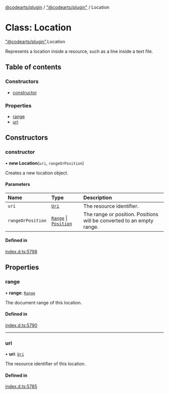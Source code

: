 [@codearts/plugin](../README.md) / ["@codearts/plugin"](../modules/_codearts_plugin_.md) / Location

# Class: Location

["@codearts/plugin"](../modules/_codearts_plugin_.md).Location

Represents a location inside a resource, such as a line
inside a text file.

## Table of contents

### Constructors

- [constructor](codearts_plugin_.Location.md#constructor)

### Properties

- [range](codearts_plugin_.Location.md#range)
- [uri](codearts_plugin_.Location.md#uri)

## Constructors

### constructor

• **new Location**(`uri`, `rangeOrPosition`)

Creates a new location object.

#### Parameters

| Name | Type | Description |
| :------ | :------ | :------ |
| `uri` | [`Uri`](codearts_plugin_.Uri.md) | The resource identifier. |
| `rangeOrPosition` | [`Range`](codearts_plugin_.Range.md) \| [`Position`](codearts_plugin_.Position.md) | The range or position. Positions will be converted to an empty range. |

#### Defined in

[index.d.ts:5798](https://github.com/huaweicloud/cloudide-plugin-api/blob/a055dd0/index.d.ts#L5798)

## Properties

### range

• **range**: [`Range`](codearts_plugin_.Range.md)

The document range of this location.

#### Defined in

[index.d.ts:5790](https://github.com/huaweicloud/cloudide-plugin-api/blob/a055dd0/index.d.ts#L5790)

___

### uri

• **uri**: [`Uri`](codearts_plugin_.Uri.md)

The resource identifier of this location.

#### Defined in

[index.d.ts:5785](https://github.com/huaweicloud/cloudide-plugin-api/blob/a055dd0/index.d.ts#L5785)
